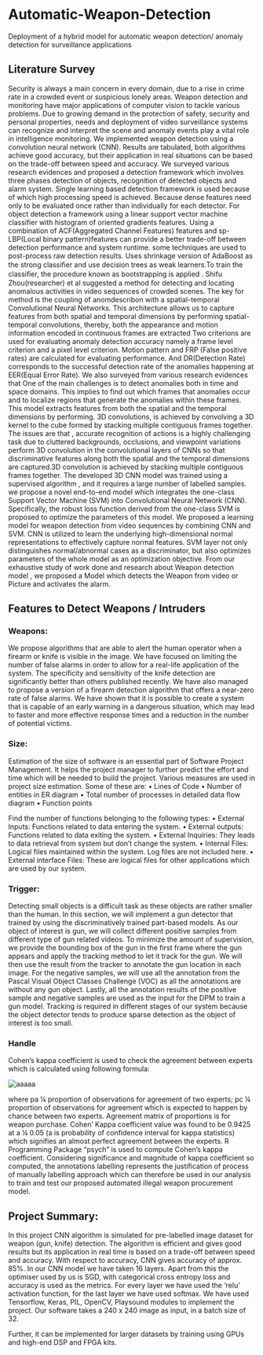 # Automatic-Weapon-Detection
Deployment of a hybrid model for automatic weapon detection/ anomaly detection for surveillance applications

## Literature Survey
Security is always a main concern in every domain, due to a rise in crime rate in a crowded event or suspicious lonely areas. Weapon detection and monitoring have major applications of computer vision to tackle various problems. Due to growing demand in the protection of safety, security and personal properties, needs and deployment of video surveillance systems can recognize and interpret the scene and anomaly events play a vital role in intelligence monitoring. We implemented weapon detection using a convolution neural network (CNN). Results are tabulated, both algorithms achieve good accuracy, but their application in real situations can be based on the trade-off between speed and accuracy. 
We surveyed various research evidences and proposed a detection framework which involves three phases detection of objects, recognition of detected objects and alarm system. Single learning based detection framework is used because of  which high  processing speed is achieved. Because dense features need only to  be  evaluated  once  rather  than individually  for  each  detector.  For object detection a framework using a linear support vector machine  classifier  with  histogram  of  oriented  gradients features. Using a combination of ACF(Aggregated Channel Features)  features  and  sp-  LBP(Local  binary pattern)features  can  provide  a  better  trade-off  between detection  performance  and  system  runtime. some techniques are used to post-process raw detection results.  Uses  shrinkage  version  of  AdaBoost  as  the strong classiﬁer and use decision trees as weak learners.To train the classiﬁer, the procedure known as bootstrapping is applied . 
Shifu Zhou(researcher) et al suggested  a method for detecting  and locating anomalous activities in video sequences of crowded scenes. The key for method is the coupling of anomdescribon with a spatial-temporal Convolutional Neural Networks. This architecture allows us to capture features from both spatial and temporal dimensions by performing spatial-temporal convolutions,  thereby,  both  the  appearance  and  motion information  encoded in continuous  frames are  extracted Two criterions are used for evaluating anomaly detection accuracy namely a frame level criterion and a pixel level criterion. Motion pattern and FRP (False  positive  rates)  are  calculated  for  evaluating performance. And  DR(Detection Rate) corresponds  to the successful  detection  rate  of  the  anomalies  happening  at EER(Equal Error Rate). 
We also surveyed from various research evidences that  One of the main challenges is to detect anomalies both in time and space domains. This implies to find out which frames that anomalies occur and to localize regions that generate the anomalies within these frames. This model  extracts features from  both  the  spatial  and  the  temporal  dimensions  by performing. 3D convolutions, is achieved by convolving a 3D kernel to the cube formed by stacking multiple contiguous frames together. The issues  are that , accurate  recognition of actions  is  a  highly  challenging  task  due  to  cluttered backgrounds, occlusions, and viewpoint variations perform 3D convolution in the convolutional layers of CNNs so that discriminative  features  along  both  the  spatial  and  the temporal  dimensions  are  captured.3D  convolution  is achieved by stacking multiple contiguous frames together. The  developed  3D  CNN  model  was  trained  using  a supervised  algorithm ,  and  it  requires  a large  number of labelled samples. we propose a novel end-to-end model which integrates the one-class Support Vector Machine (SVM) into Convolutional Neural Network (CNN). Specifically, the robust loss function derived from the one-class SVM  is proposed  to optimize  the parameters  of this model. We proposed a learning  model  for  weapon  detection  from video sequences by combining CNN and SVM. CNN is utilized to learn the underlying high-dimensional normal representations to effectively capture normal features. SVM layer  not  only distinguishes  normal/abnormal cases as  a discriminator, but also optimizes parameters of the whole model as an optimization objective.
From our exhaustive study of work done and research about Weapon detection model , we proposed a Model which detects the Weapon from video or Picture and activates the alarm.

## Features to Detect Weapons / Intruders
### Weapons: 
We propose algorithms that are able to alert the human operator when a firearm or knife is visible in the image. We have focused on limiting the number of false alarms in order to allow for a real-life application of the system. The specificity and sensitivity of the knife detection are significantly better than others published recently. We have also managed to propose a version of a firearm detection algorithm that offers a near-zero rate of false alarms. We have shown that it is possible to create a system that is capable of an early warning in a dangerous situation, which may lead to faster and more effective response times and a reduction in the number of potential victims.

### Size:
Estimation of the size of software is an essential part of Software Project Management. It helps the project manager to further predict the effort and time which will be needed to build the project. Various measures are used in project size estimation. Some of these are:
•	Lines of Code
•	Number of entities in ER diagram
•	Total number of processes in detailed data flow diagram
•	Function points

Find the number of functions belonging to the following types:
•	External Inputs: Functions related to data entering the system.
•	External outputs: Functions related to data exiting the system.
•	External Inquiries: They leads to data retrieval from system but don’t change the system.
•	Internal Files: Logical files maintained within the system. Log files are not included here.
•	External interface Files: These are logical files for other applications which are used by our system.



### Trigger:
Detecting small objects is a difficult task as these objects are rather smaller than the human. In this section, we will implement a gun detector that trained by using the discriminatively trained part-based models. As our object of interest is gun, we will collect different positive samples from different type of gun related videos. To minimize the amount of supervision, we provide the bounding box of the gun in the first frame where the gun appears and apply the tracking method to let it track for the gun. We will then use the result from the tracker to annotate the gun location in each image. For the negative samples, we will use all the annotation from the Pascal Visual Object Classes Challenge (VOC) as all the annotations are without any gun object. Lastly, all the annotation results of the positive sample and negative samples are used as the input for the DPM to train a gun model. Tracking is required in different stages of our system because the object detector tends to produce sparse detection as the object of interest is too small. 

### Handle
Cohen’s kappa coefficient is used to check the agreement between experts which is calculated using following formula:

![aaaaa](https://user-images.githubusercontent.com/65353861/119645517-bb521a00-be3b-11eb-8683-aa4e9fff1c0c.png)
 
where pa ¼ proportion of observations for agreement of two experts; pc ¼ proportion of observations for agreement which is expected to happen by chance between two experts. Agreement matrix of proportions is for weapon purchase. Cohen’ Kappa coefficient value was found to be 0.9425 at a ¼ 0.05 (a is probability of confidence interval for kappa statistics) which signifies an almost perfect agreement between the experts. R Programming Package “psych” is used to compute Cohen’s kappa coefficient. Considering significance and magnitude of kappa coefficient so computed, the annotations labelling represents the justification of process of manually labelling approach which can therefore be used in our analysis to train and test our proposed automated illegal weapon procurement model.

## Project Summary:
In this project CNN algorithm is simulated for pre-labelled image dataset for weapon (gun, knife) detection. The algorithm is efficient and gives good results but its application in real time is based on a trade-off between speed and accuracy. With respect to accuracy, CNN gives accuracy of approx. 85%. In our CNN model we have taken 16 layers. Apart from this the optimiser used by us is SGD, with categorical cross entropy loss and accuracy is used as the metrics. For every layer we have used the ‘relu’ activation function, for the last layer we have used softmax. We have used Tensorflow, Keras, PIL, OpenCV, Playsound modules to implement the project. Our software takes a 240 x 240 image as input, in a batch size of 32.

Further, it can be implemented for larger datasets by training using GPUs and high-end DSP and FPGA kits.
